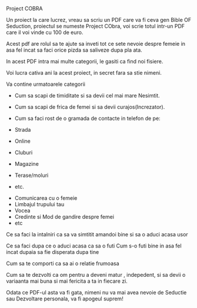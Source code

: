 
Project COBRA


Un proiect la care lucrez, vreau sa scriu un PDF care va fi ceva gen Bible OF Seduction, proiectul se numeste Project CObra, voi scrie totul intr-un PDF care il voi vinde cu 100 de euro.


Acest pdf are rolul sa te ajute sa inveti tot ce sete nevoie despre femeie in asa fel incat sa faci orice pizda sa saliveze dupa pla ata.


In acest PDF intra mai multe categorii, le gasiti ca find noi fisiere.

Voi lucra cativa ani la acest proiect, in secret fara sa stie nimeni.

Va contine urmatoarele categorii


- Cum sa scapi de timiditate si sa devii cel mai mare Nesimtit.
- Cum sa scapi de frica de femei si sa devii curajos(Increzator).


- Cum sa faci rost de o gramada de contacte in telefon de pe:
- Strada
- Online
- Cluburi
- Magazine
- Terase/moluri
- etc.
 
* Comunicarea cu o femeie
* Limbajul trupului tau
* Vocea
* Credinte si Mod de gandire despre femei
* etc

Ce sa faci la intalniri ca sa va simtitit amandoi bine si sa o aduci acasa usor

Ce sa faci dupa ce o aduci acasa ca sa o futi
Cum s-o futi bine in asa fel incat dupaia sa fie disperata dupa tine

Cum sa te comporti ca sa ai o relatie frumoasa


Cum sa te dezvolti ca om pentru a deveni matur , indepedent, si sa devii o variaanta mai buna si mai fericita a ta in fiecare zi.


Odata ce PDF-ul asta va fi gata, nimeni nu va mai avea nevoie de Seductie sau Dezvoltare personala, va fi apogeul suprem!

